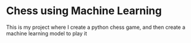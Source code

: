 # Chess using Machine Learning
 This is my project where I create a python chess game, and then create a machine learning model to play it
